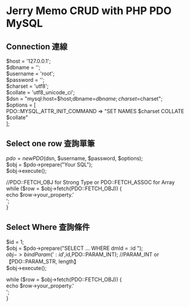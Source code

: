 # Jerry Memo CRUD with PHP PDO MySQL
 
## Connection 連線

$host = '127.0.0.1';  
$dbname = '';  
$username = 'root';  
$password = '';  
$charset = 'utf8';  
$collate = 'utf8_unicode_ci';  
$dsn = "mysql:host=$host;dbname=$dbname;charset=$charset";  
$options = [  
    PDO::MYSQL_ATTR_INIT_COMMAND => "SET NAMES $charset COLLATE $collate"  
];  

## Select one row 查詢單筆

$pdo = new PDO($dsn, $username, $password, $options);  
$obj = $pdo->prepare("Your SQL");  
$obj->execute();  

//PDO::FETCH_OBJ for Strong Type or PDO::FETCH_ASSOC for Array  
while ($row = $obj->fetch(PDO::FETCH_OBJ)) {  
    echo $row->your_property.'<br/>';  
}  

## Select Where 查詢條件
$id = 1;  
$obj = $pdo->prepare("SELECT ... WHERE dmId = :id ");  
$obj->bindParam(':id',$id,PDO::PARAM_INT); //PARAM_INT or 【PDO::PARAM_STR, length】  
$obj->execute();  

while ($row = $obj->fetch(PDO::FETCH_OBJ)) {  
    echo $row->your_property.'<br/>';  
}  
